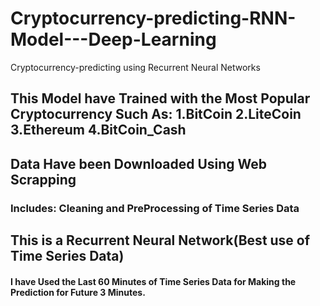# Cryptocurrency-predicting-RNN-Model---Deep-Learning
Cryptocurrency-predicting using Recurrent Neural Networks
## This Model have Trained with the Most Popular Cryptocurrency Such As: 1.BitCoin 2.LiteCoin 3.Ethereum 4.BitCoin_Cash
## Data Have been Downloaded Using Web Scrapping 
### Includes: Cleaning and PreProcessing of Time Series Data
## This is a Recurrent Neural Network(Best use of Time Series Data)
#### I have Used the Last 60 Minutes of Time Series Data for Making the Prediction for Future 3 Minutes.


